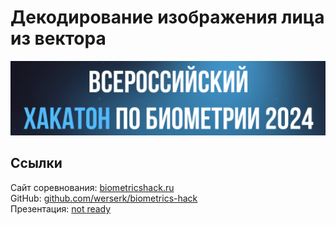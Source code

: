# Декодирование изображения лица из вектора

![header.png](assets/header.png)

## Ссылки

Сайт соревнования: [biometricshack.ru](https://biometricshack.ru/) \
GitHub: [github.com/werserk/biometrics-hack](https://github.com/werserk/biometrics-hack) \
Презентация: [not ready]()